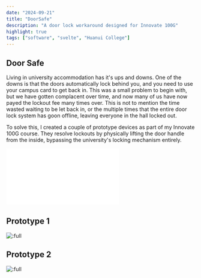 ```yaml
---
date: "2024-09-21"
title: "DoorSafe"
description: "A door lock workaround designed for Innovate 100G"
highlight: true
tags: ["software", "svelte", "Huanui College"]
---
```


<script>
    import MarkdownLink from "$md/MarkdownLink.svelte";
    import pdfURL from "./FullReport.pdf?url";
</script>

## Door Safe

Living in university accommodation has it's ups and downs. One of the downs is that the doors automatically lock behind you, and you need to use your campus card to get back in. This was a small problem to begin with, but we have gotten complacent over time, and now many of us have now payed the lockout fee many times over. This is not to mention the time wasted waiting to be let back in, or the multiple times that the entire door lock system has goon offline, leaving everyone in the hall locked out.

To solve this, I created a couple of prototype devices as part of my Innovate 100G course. They resolve lockouts by physically lifting the door handle from the inside, bypassing the university's locking mechanism entirely.

<!-- <MarkdownLink href="{pdfURL}">DoorSafeReport.pdf</MarkdownLink> -->

![DoorSafeReport.pdf](./FullReport.pdf)

## Prototype 1
![:full](./Prototype1/)
## Prototype 2
![:full](./Prototype2/)